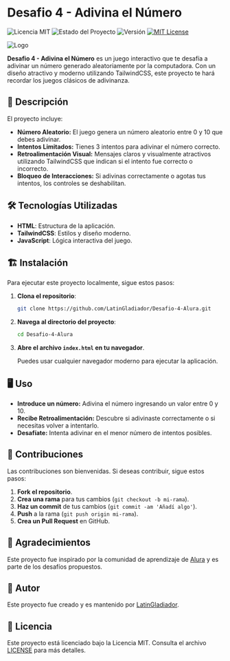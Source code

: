 # Desafio 4 - Adivina el Número

![Licencia MIT](https://img.shields.io/badge/licencia-MIT-blue.svg)
![Estado del Proyecto](https://img.shields.io/badge/estado-finalizado-green.svg)
![Versión](https://img.shields.io/badge/versión-1.0.0-brightgreen.svg)
[![MIT License](https://img.shields.io/badge/License-MIT-yellow.svg)](https://opensource.org/licenses/MIT)

![Logo](https://d335luupugsy2.cloudfront.net/cms/files/10224/1722974906/$2rp7nct8hor)

**Desafio 4 - Adivina el Número** es un juego interactivo que te desafía a adivinar un número generado aleatoriamente por la computadora. Con un diseño atractivo y moderno utilizando TailwindCSS, este proyecto te hará recordar los juegos clásicos de adivinanza.

## 🚀 Descripción

El proyecto incluye:

- **Número Aleatorio:** El juego genera un número aleatorio entre 0 y 10 que debes adivinar.
- **Intentos Limitados:** Tienes 3 intentos para adivinar el número correcto.
- **Retroalimentación Visual:** Mensajes claros y visualmente atractivos utilizando TailwindCSS que indican si el intento fue correcto o incorrecto.
- **Bloqueo de Interacciones:** Si adivinas correctamente o agotas tus intentos, los controles se deshabilitan.

## 🛠️ Tecnologías Utilizadas

- **HTML**: Estructura de la aplicación.
- **TailwindCSS**: Estilos y diseño moderno.
- **JavaScript**: Lógica interactiva del juego.

## 🏗️ Instalación

Para ejecutar este proyecto localmente, sigue estos pasos:

1. **Clona el repositorio**:

    ```bash
    git clone https://github.com/LatinGladiador/Desafio-4-Alura.git
    ```

2. **Navega al directorio del proyecto**:

    ```bash
    cd Desafio-4-Alura
    ```

3. **Abre el archivo `index.html` en tu navegador**.

    Puedes usar cualquier navegador moderno para ejecutar la aplicación.

## 🖥️ Uso

- **Introduce un número:** Adivina el número ingresando un valor entre 0 y 10.
- **Recibe Retroalimentación:** Descubre si adivinaste correctamente o si necesitas volver a intentarlo.
- **Desafíate:** Intenta adivinar en el menor número de intentos posibles.

## 🤝 Contribuciones

Las contribuciones son bienvenidas. Si deseas contribuir, sigue estos pasos:

1. **Fork el repositorio**.
2. **Crea una rama** para tus cambios (`git checkout -b mi-rama`).
3. **Haz un commit** de tus cambios (`git commit -am 'Añadí algo'`).
4. **Push** a la rama (`git push origin mi-rama`).
5. **Crea un Pull Request** en GitHub.

## 🙏 Agradecimientos

Este proyecto fue inspirado por la comunidad de aprendizaje de [Alura](https://www.alura.com.br/) y es parte de los desafíos propuestos.

## 👤 Autor

Este proyecto fue creado y es mantenido por [LatinGladiador](https://github.com/LatinGladiador).

## 📜 Licencia

Este proyecto está licenciado bajo la Licencia MIT. Consulta el archivo [LICENSE](LICENSE) para más detalles.
